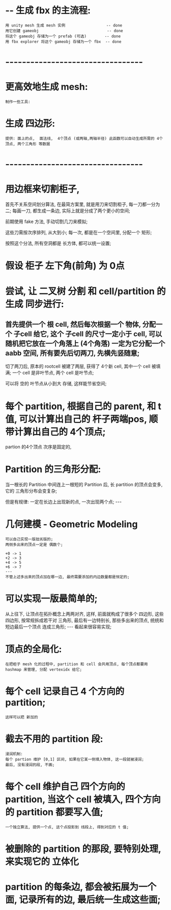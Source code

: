 
# -- 生成 fbx 的主流程:
    用 unity mesh 生成 mesh 实例                  -- done
    用它创建 gameobj                              -- done
    将这个 gameobj 存储为一个 prefab (可选)        -- done
    用 fbx explorer 将这个 gameobj 存储为一个 fbx  -- done


# ---------------------------------
#  更高效地生成 mesh:
    制作一些工具:
    

# 生成 四边形:
    提供: 面上的点,  面法线,  4个顶点 (或两轴,两轴半径) 此函数可以自动生成所需的 4个顶点, 两个三角形 等数据




# ---------------------------------
#  用边框来切割柜子, 
首先不关系空间划分算法, 在最简方案里, 就是用刀来切割柜子, 每一刀都一分为二;
每画一刀, 都生成一条边, 实际上就是分成了两个更小的空间;

前期使用 fake 方法, 手动切割几刀来模拟;

这些刀需按次序排列, 从大到小;
每一次, 都是在一个空间里, 分配一个 矩形;

按照这个分法, 所有空洞都是 长方体, 都可以统一设置;


# 假设 柜子 左下角(前角) 为 0点


# 尝试, 让 二叉树 分割 和 cell/partition 的生成 同步进行:
首先提供一个 根 cell, 然后每次根据一个 物体, 分配一个 子cell 给它,
这个 子cell 的尺寸一定小于 cell, 可以随机把它放在一个角落上 (4个角落) 
一定为它分配一个 aabb 空间, 所有要先后切两刀, 先横先竖随意;
---
切了两刀后, 原本的 rootcell 被建了两层, 获得了 4个新 cell, 其中一个 cell 被填满; 一个 cell 是非叶节点, 两个 cell 是叶节点;

可以将 空的 叶节点从小到大 存储, 这样能节省空间;


# 每个 partition, 根据自己的 parent, 和 t 值, 可以计算出自己的 杆子两端pos, 顺带计算出自己的 4个顶点;
partion 的4个顶点 次序是固定的, 



# Partition 的三角形分配:
当一根长的 Partition 中间连上一根短的 Partition 后, 长 partition 的顶点会变多, 它的 三角形分布会变复杂;

但是有规律:
    一定在长边上出现新的点, 一次出现两个点;
    ---

# 几何建模 - Geometric Modeling


    可以自己实现一版拙劣版的;
    两侧多出来的顶点一定是 偶数个;

    +0 -> 1
    +2 -> 3
    +4 -> 5
    +6 -> 7
    ---
    不管上述多出来的顶点加在哪一边, 最终需要添加的内边数量都是恒定的;

#  可以实现一版最简单的;
   从上往下, 让顶点在拓扑概念上两两对齐, 这样, 前面就构成了很多个 四边形,  这些四边形, 按常规拆成若干对 三角形, 
   最后有一边特别长, 那些多出来的顶点, 统统和短边最后一个顶点 连成三角形;
    ---
    看起来很容易实现;


#  顶点的全局化:
    在把柜子 mesh 化的过程中, partition 和 cell 会共用顶点, 每个顶点都要用 hashmap 来管理, 分配 vertexidx 给它;
    
    
# 每个 cell 记录自己 4 个方向的 partition;
    这样可以把 新加的

# 截去不用的 partition 段:
    浸润机制:
    每个 partion 维护 [0,1] 区间, 如果在它某一侧填入物体, 这一段就被浸润;
    最后, 没有浸润的段, 不画;

# 每个 cell 维护自己 四个方向的 partition, 当这个 cell 被填入, 四个方向的 partition 都要写入值;

    一个独立算法, 提供一个点, 这个点投影到 线段上, 得到对应的 t 值;


# 被删除的 partition 的那段, 要特别处理, 来实现它的 立体化

# partition 的每条边, 都会被拓展为一个面, 记录所有的边, 最后统一生成这些面;














